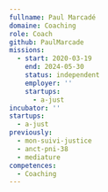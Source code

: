 ```yaml
---
fullname: Paul Marcadé
domaine: Coaching
role: Coach
github: PaulMarcade
missions:
  - start: 2020-03-19
    end: 2024-05-30
    status: independent
    employer: ''
    startups:
      - a-just
incubator: ''
startups:
  - a-just
previously:
  - mon-suivi-justice
  - anct-pni-38
  - mediature
competences:
  - Coaching
---
```

